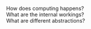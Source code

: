 How does computing happens?   
What are the internal workings?   
What are different abstractions?  
